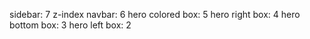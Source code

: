 sidebar: 7 z-index
navbar: 6
hero colored box: 5
hero right box: 4
hero bottom box: 3
hero left box: 2
